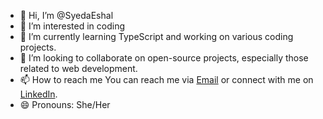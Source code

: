 - 👋 Hi, I’m @SyedaEshal
- 👀 I’m interested in coding
- 🌱 I’m currently learning TypeScript and working on various coding projects.
- 💞️ I’m looking to collaborate on open-source projects, especially those related to web development.
- 📫 How to reach me You can reach me via [Email](syedaeshal75@gmail.com) or connect with me on [LinkedIn](www.linkedin.com/in/syeda-eshal-murtaza-9908152b7/).
- 😄 Pronouns: She/Her

<!---
SyedaEshal/SyedaEshal is a ✨ special ✨ repository because its `README.md` (this file) appears on your GitHub profile.
You can click the Preview link to take a look at your changes.
--->
